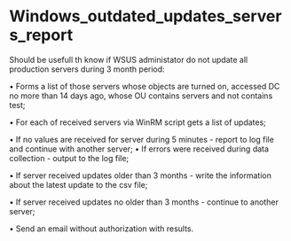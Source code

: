 # Windows_outdated_updates_servers_report

Should be usefull th know if WSUS administator do not update all production servers during 3 month period:

•	Forms a list of those servers whose objects are turned on, accessed DC no more than 14 days ago, whose OU contains servers and not contains test;

•	For each of received servers via WinRM script gets a list of updates;

•	If no values are received for server during 5 minutes - report to log file and continue with another server;
•	If errors were received during data collection - output to the log file;

•	If server received updates older than 3 months - write the information about the latest update to the csv file;

•	If server received updates no older than 3 months - continue to another server;

•	Send an email without authorization with results.
